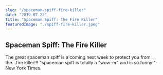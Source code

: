 ```yaml
---
slug: "/spaceman-spiff-fire-killer"
date: "2019-07-22"
title: "Spaceman Spiff: The Fire Killer"
featuredImage: "./spiff-fire-killer.jpeg"
---
```


## Spaceman Spiff: The Fire Killer

The great spaceman spiff is a'coming next week to protect you from the...fire killer!!! "spaceman spiff is totally a "wow-er" and is so funny!"-New York Times.

